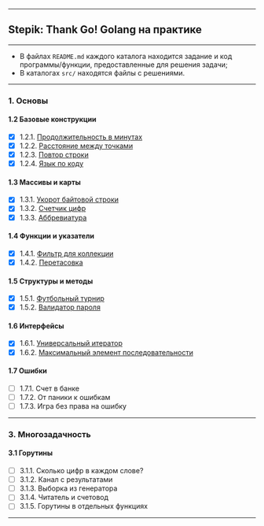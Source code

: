 ___
## Stepik: Thank Go! Golang на практике
___

* В файлах `README.md` каждого каталога находится задание и код программы/функции, предоставленные для решения задачи;
* В каталогах `src/` находятся файлы с решениями.

---
### 1. Основы
#### 1.2 Базовые конструкции
- [x] 1.2.1. [Продолжительность в минутах](https://github.com/BalamutAndrey/Stepik-Thank-Go-Golang-in-practice/tree/master/1.2.1.%20Duration%20in%20minutes)
- [x] 1.2.2. [Расстояние между точками](https://github.com/BalamutAndrey/Stepik-Thank-Go-Golang-in-practice/tree/master/1.2.2.%20Distance%20between%20points)
- [x] 1.2.3. [Повтор строки](https://github.com/BalamutAndrey/Stepik-Thank-Go-Golang-in-practice/tree/master/1.2.3.%20Repetition%20of%20a%20line)
- [x] 1.2.4. [Язык по коду](https://github.com/BalamutAndrey/Stepik-Thank-Go-Golang-in-practice/tree/master/1.2.4.%20Language%20by%20the%20code)
#### 1.3 Массивы и карты
- [x] 1.3.1. [Укорот байтовой строки](https://github.com/BalamutAndrey/Stepik-Thank-Go-Golang-in-practice/tree/master/1.3.1.%20Shortening%20of%20a%20byte%20line)
- [x] 1.3.2. [Счетчик цифр](https://github.com/BalamutAndrey/Stepik-Thank-Go-Golang-in-practice/tree/master/1.3.2.%20Counter%20of%20digits)
- [x] 1.3.3. [Аббревиатура](https://github.com/BalamutAndrey/Stepik-Thank-Go-Golang-in-practice/tree/master/1.3.3.%20Abbreviation)
#### 1.4 Функции и указатели
- [x] 1.4.1. [Фильтр для коллекции](https://github.com/BalamutAndrey/Stepik-Thank-Go-Golang-in-practice/tree/master/1.4.1.%20The%20filter%20for%20a%20collection)
- [x] 1.4.2. [Перетасовка](https://github.com/BalamutAndrey/Stepik-Thank-Go-Golang-in-practice/tree/master/1.4.2.%20Reshuffle)
#### 1.5 Структуры и методы
- [x] 1.5.1. [Футбольный турнир](https://github.com/BalamutAndrey/Stepik-Thank-Go-Golang-in-practice/tree/master/1.5.1.%20Football%20tournament)
- [x] 1.5.2. [Валидатор пароля](https://github.com/BalamutAndrey/Stepik-Thank-Go-Golang-in-practice/tree/master/1.5.2.%20Password%20validator)
#### 1.6 Интерфейсы
- [x] 1.6.1. [Универсальный итератор](https://github.com/BalamutAndrey/Stepik-Thank-Go-Golang-in-practice/tree/master/1.6.1.%20Universal%20iterator)
- [x] 1.6.2. [Максимальный элемент последовательности](https://github.com/BalamutAndrey/Stepik-Thank-Go-Golang-in-practice/tree/master/1.6.2.%20Maximum%20element%20of%20a%20sequence)
#### 1.7 Ошибки
- [ ] 1.7.1. Счет в банке
- [ ] 1.7.2. От паники к ошибкам
- [ ] 1.7.3. Игра без права на ошибку
---
### 3. Многозадачность
#### 3.1 Горутины
- [ ] 3.1.1. Сколько цифр в каждом слове?
- [ ] 3.1.2. Канал с результатами
- [ ] 3.1.3. Выборка из генератора
- [ ] 3.1.4. Читатель и счетовод
- [ ] 3.1.5. Горутины в отдельных функциях
---